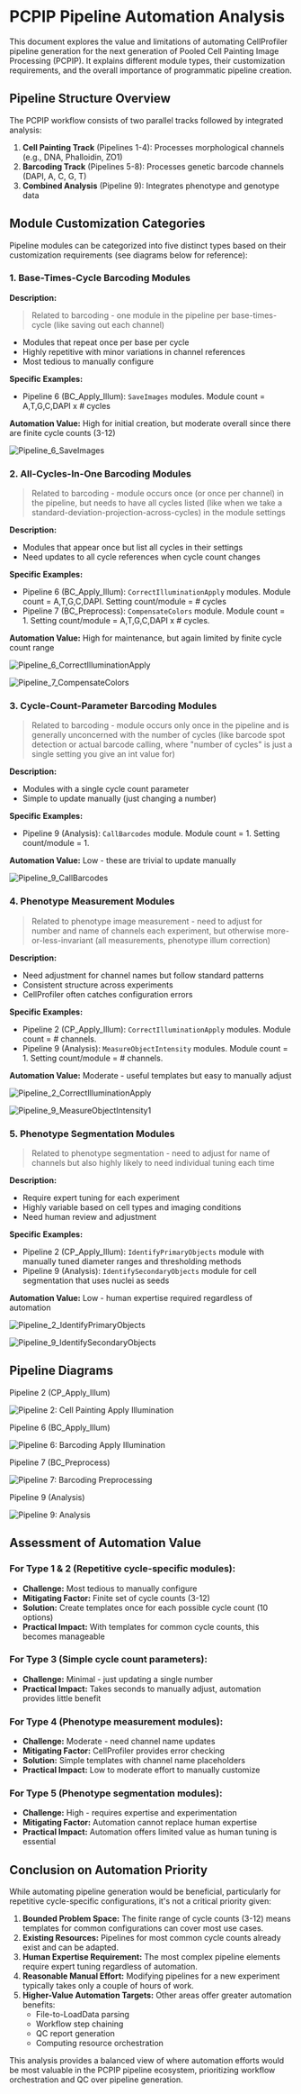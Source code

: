 # PCPIP Pipeline Automation Analysis

This document explores the value and limitations of automating CellProfiler pipeline generation for the next generation of Pooled Cell Painting Image Processing (PCPIP). It explains different module types, their customization requirements, and the overall importance of programmatic pipeline creation.

## Pipeline Structure Overview

The PCPIP workflow consists of two parallel tracks followed by integrated analysis:

1. **Cell Painting Track** (Pipelines 1-4): Processes morphological channels (e.g., DNA, Phalloidin, ZO1)
2. **Barcoding Track** (Pipelines 5-8): Processes genetic barcode channels (DAPI, A, C, G, T)
3. **Combined Analysis** (Pipeline 9): Integrates phenotype and genotype data

## Module Customization Categories

Pipeline modules can be categorized into five distinct types based on their customization requirements (see diagrams below for reference):

### 1. Base-Times-Cycle Barcoding Modules

**Description:**

> Related to barcoding - one module in the pipeline per base-times-cycle (like saving out each channel)

- Modules that repeat once per base per cycle
- Highly repetitive with minor variations in channel references
- Most tedious to manually configure

**Specific Examples:**

- Pipeline 6 (BC_Apply_Illum): `SaveImages` modules. Module count = A,T,G,C,DAPI x # cycles

**Automation Value:** High for initial creation, but moderate overall since there are finite cycle counts (3-12)

![Pipeline_6_SaveImages](sample_modules/p6_SaveImages.png)

### 2. All-Cycles-In-One Barcoding Modules

> Related to barcoding - module occurs once (or once per channel) in the pipeline, but needs to have all cycles listed (like when we take a standard-deviation-projection-across-cycles) in the module settings

**Description:**

- Modules that appear once but list all cycles in their settings
- Need updates to all cycle references when cycle count changes

**Specific Examples:**

- Pipeline 6 (BC_Apply_Illum): `CorrectIlluminationApply` modules. Module count = A,T,G,C,DAPI. Setting count/module = # cycles
- Pipeline 7 (BC_Preprocess): `CompensateColors` module. Module count = 1. Setting count/module = A,T,G,C,DAPI x # cycles.

**Automation Value:** High for maintenance, but again limited by finite cycle count range

![Pipeline_6_CorrectIlluminationApply](sample_modules/p6_CorrectIlluminationApply.png)

![Pipeline_7_CompensateColors](sample_modules/p7_CompensateColors.png)

### 3. Cycle-Count-Parameter Barcoding Modules

> Related to barcoding - module occurs only once in the pipeline and is generally unconcerned with the number of cycles (like barcode spot detection or actual barcode calling, where "number of cycles" is just a single setting you give an int value for)

**Description:**

- Modules with a single cycle count parameter
- Simple to update manually (just changing a number)

**Specific Examples:**

- Pipeline 9 (Analysis): `CallBarcodes` module. Module count = 1. Setting count/module = 1.

**Automation Value:** Low - these are trivial to update manually

![Pipeline_9_CallBarcodes](sample_modules/p9_CallBarcodes.png)

### 4. Phenotype Measurement Modules

> Related to phenotype image measurement - need to adjust for number and name of channels each experiment, but otherwise more-or-less-invariant (all measurements, phenotype illum correction)

**Description:**

- Need adjustment for channel names but follow standard patterns
- Consistent structure across experiments
- CellProfiler often catches configuration errors

**Specific Examples:**

- Pipeline 2 (CP_Apply_Illum): `CorrectIlluminationApply` modules. Module count = # channels.
- Pipeline 9 (Analysis): `MeasureObjectIntensity` modules. Module count = 1. Setting count/module = # channels.

**Automation Value:** Moderate - useful templates but easy to manually adjust

![Pipeline_2_CorrectIlluminationApply](sample_modules/p2_CorrectIlluminationApply.png)

![Pipeline_9_MeasureObjectIntensity1](sample_modules/p9_MeasureObjectIntensity1.png)


### 5. Phenotype Segmentation Modules

> Related to phenotype segmentation - need to adjust for name of channels but also highly likely to need individual tuning each time

**Description:**

- Require expert tuning for each experiment
- Highly variable based on cell types and imaging conditions
- Need human review and adjustment

**Specific Examples:**

- Pipeline 2 (CP_Apply_Illum): `IdentifyPrimaryObjects` module with manually tuned diameter ranges and thresholding methods
- Pipeline 9 (Analysis): `IdentifySecondaryObjects` module for cell segmentation that uses nuclei as seeds

**Automation Value:** Low - human expertise required regardless of automation

![Pipeline_2_IdentifyPrimaryObjects](sample_modules/p2_IdentifyPrimaryObjects.png)

![Pipeline_9_IdentifySecondaryObjects](sample_modules/p9_IdentifySecondaryObjects.png)

## Pipeline Diagrams

Pipeline 2 (CP_Apply_Illum)

![Pipeline 2: Cell Painting Apply Illumination](_ref_graph_format/svg/ref_2_CP_Apply_Illum.svg)

Pipeline 6 (BC_Apply_Illum)

![Pipeline 6: Barcoding Apply Illumination](_ref_graph_format/svg/ref_6_BC_Apply_Illum.svg)

Pipeline 7 (BC_Preprocess)

![Pipeline 7: Barcoding Preprocessing](_ref_graph_format/svg/ref_7_BC_Preprocess.svg)

Pipeline 9 (Analysis)

![Pipeline 9: Analysis](_ref_graph_format/svg/ref_9_Analysis.svg)

## Assessment of Automation Value

### For Type 1 & 2 (Repetitive cycle-specific modules):

- **Challenge:** Most tedious to manually configure
- **Mitigating Factor:** Finite set of cycle counts (3-12)
- **Solution:** Create templates once for each possible cycle count (10 options)
- **Practical Impact:** With templates for common cycle counts, this becomes manageable

### For Type 3 (Simple cycle count parameters):

- **Challenge:** Minimal - just updating a single number
- **Practical Impact:** Takes seconds to manually adjust, automation provides little benefit

### For Type 4 (Phenotype measurement modules):

- **Challenge:** Moderate - need channel name updates
- **Mitigating Factor:** CellProfiler provides error checking
- **Solution:** Simple templates with channel name placeholders
- **Practical Impact:** Low to moderate effort to manually customize

### For Type 5 (Phenotype segmentation modules):

- **Challenge:** High - requires expertise and experimentation
- **Mitigating Factor:** Automation cannot replace human expertise
- **Practical Impact:** Automation offers limited value as human tuning is essential

## Conclusion on Automation Priority

While automating pipeline generation would be beneficial, particularly for repetitive cycle-specific configurations, it's not a critical priority given:

1. **Bounded Problem Space:** The finite range of cycle counts (3-12) means templates for common configurations can cover most use cases.
2. **Existing Resources:** Pipelines for most common cycle counts already exist and can be adapted.
3. **Human Expertise Requirement:** The most complex pipeline elements require expert tuning regardless of automation.
4. **Reasonable Manual Effort:** Modifying pipelines for a new experiment typically takes only a couple of hours of work.
5. **Higher-Value Automation Targets:** Other areas offer greater automation benefits:
      - File-to-LoadData parsing
      - Workflow step chaining
      - QC report generation
      - Computing resource orchestration

This analysis provides a balanced view of where automation efforts would be most valuable in the PCPIP pipeline ecosystem, prioritizing workflow orchestration and QC over pipeline generation.
